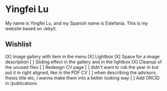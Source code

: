 # Yingfei Lu
My name is Yingfei Lu, and my Spanish name is Estefanía.
This is my website based on Jekyll.

## Wishlist
[X] Image gallery with item in the menu
    [X] Lightbox
    [X] Space for a image description
    [ ] Sliding effect in the gallery and in the lightbox
[X] Cleanup of the unused files
[ ] Redesign CV page
    [ ]  didn't want to rub the year in but put it in right aligned, like in the PDF CV
    [ ] when describing the advisors, thesis title etc, i wanna make them into a better looking way
[ ] Add ORCID in /publications